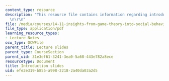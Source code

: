 ```yaml
---
content_type: resource
description: "This resource file contains information regarding introduction slides.\r\
  \n\r\n"
file: /media/courses/14-11-insights-from-game-theory-into-social-behavior-fall-2013/efe2e319b855a99822182a40da03a2d5_MIT14_11F13_Intro.pdf
file_type: application/pdf
learning_resource_types:
- Lecture Notes
ocw_type: OCWFile
parent_title: Lecture slides
parent_type: CourseSection
parent_uid: 31e3ef61-3241-3ea0-5a68-443e782a8ece
resourcetype: Document
title: Introduction slides
uid: efe2e319-b855-a998-2218-2a40da03a2d5
---
```


